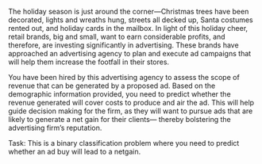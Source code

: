 The holiday season is just around the corner—Christmas trees have been decorated, lights and wreaths hung, streets all decked up, Santa costumes rented out, and holiday cards in the mailbox. In light of this holiday cheer, retail brands, big and small, want to earn considerable profits, and therefore, are investing significantly in advertising. These brands have approached an advertising agency to plan and execute ad campaigns that will help them increase the footfall in their stores.

You have been hired by this advertising agency to assess the scope of revenue that can be generated by a proposed ad. Based on the demographic information provided, you need to predict whether the revenue generated will cover costs to produce and air the ad. This will help guide decision making for the firm, as they will want to pursue ads that are likely to generate a net gain for their clients— thereby bolstering the advertising firm’s reputation.

Task:
This is a binary classification problem where you need to predict whether an ad buy will lead to a netgain.
